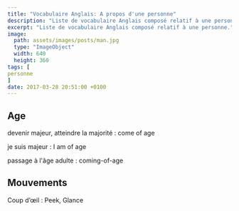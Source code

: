 ```yaml
---
title: "Vocabulaire Anglais: A propos d'une personne"
description: "Liste de vocabulaire Anglais composé relatif à une personne."
excerpt: "Liste de vocabulaire Anglais composé relatif à une personne."
image:
  path: assets/images/posts/man.jpg
  type: "ImageObject"
  width: 640
  height: 360
tags: [
personne
]
date: 2017-03-28 20:51:00 +0100
---
```


## Age

devenir majeur, atteindre la majorité
: come of age

je suis majeur
: I am of age

passage à l'âge adulte
: coming-of-age


## Mouvements

Coup d’œil
: Peek, Glance
